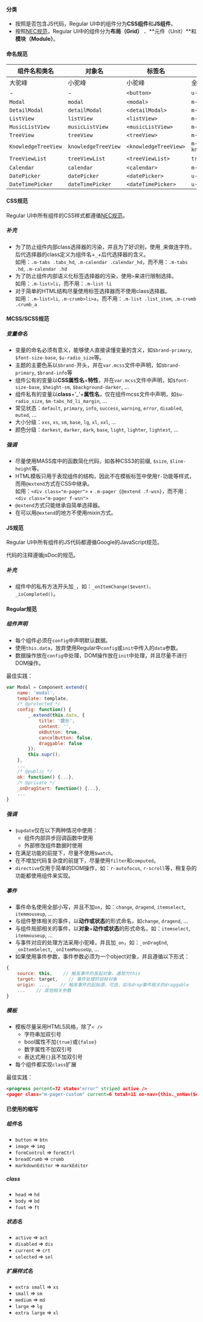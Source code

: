 #### 分类

- 按照是否包含JS代码，Regular UI中的组件分为**CSS组件**和**JS组件**。
- 按照[NEC规范][NEC]，Regular UI中的组件分为**布局（Grid）** 、**元件（Unit）**和 **模块（Module）**。

#### 命名规范

| 组件名和类名       | 对象名             | 标签名               | CSS class             |　JS文件名             |  CSS文件名              |
| ------------------ | ------------------ | -------------------- | --------------------- | --------------------- | ----------------------- |
| 大驼峰             | 小驼峰             | 小驼峰               | 全小写                | 与标签名一致          | 与标签名一致            |
| -                  | -                  | `<button>`            | `u-btn`                | -                     | `btn.mcss`               |
| `Modal`             | `modal`             | `<modal>`             | `m-modal`              | `modal.js`             | `modal.mcss`             |
| `DetailModal`       | `detailModal`       | `<detailModal>`       | `m-detailmodal`        | `detailModal.js`       | `detailModal.mcss`       |
| `ListView`          | `listView`          | `<listView>`          | `m-listview`           | `listView.js`          | `listView.mcss`          |
| `MusicListView`     | `musicListView`     | `<musicListView>`     | `m-musiclistview`      | `musicListView.js`     | `musicListView.mcss`     |
| `TreeView`          | `treeView`          | `<treeView>`          | `m-treeview`           | `treeView.js`          | `treeView.mcss`          |
| `KnowledgeTreeView` | `knowledgeTreeView` | `<knowledgeTreeView>` | `m-knowledgetreeview`  | `knowledgeTreeView.js` | `knowledgeTreeView.mcss` |
| `TreeViewList`      | `treeViewList`      | `<treeViewList>`      | `treeview_list`        | -                     | -                       |
| `Calendar`          | `calendar`          | `<calendar>`          | `m-calendar`           | `calendar.js`          | `calendar.mcss`          |
| `DatePicker`        | `datePicker`        | `<datePicker>`        | `u-datepicker`         | `datePicker.js`        | `datePicker.mcss`        |
| `DateTimePicker`    | `dateTimePicker`    | `<dateTimePicker>`    | `u-datetimepicker`     | `dateTimePicker.js`    | `dateTimePicker.mcss`    |

#### CSS规范

Regular UI中所有组件的CSS样式都遵循[NEC规范][NEC]。

##### 补充

- 为了防止组件内部class选择器的污染，并且为了好识别，使用`_`来做连字符。  
  后代选择器的class定义为组件名+`_`+后代选择器的含义。  
  如用：`.m-tabs .tabs_hd`, `.m-calendar .calendar_hd`，而不用：`.m-tabs .hd`, `.m-calendar .hd`
- 为了防止组件内部语义化标签选择器的污染，使用`>`来进行限制选择。  
  如用：`.m-list>li`，而不用：`.m-list li`
- 对于简单的HTML结构尽量使用标签选择器而不使用class选择器。  
  如用：`.m-list>li`, `.m-crumb>li>a`，而不用：`.m-list .list_item`, `.m-crumb .crumb_a`

#### MCSS/SCSS规范

##### 变量命名

- 变量的命名必须有意义，能够使人直接读懂变量的含义，如`$brand-primary`, `$font-size-base`, `$u-radio_size`等。
- 主题的主要色系以`$brand-`开头，并在`var.mcss`文件中声明，如`$brand-primary`, `$brand-info`等
- 组件公有的变量以**CSS属性名**+**特性**，并在`var.mcss`文件中声明，如`$font-size-base`, `$height-sm`, `$background-darker`, ...
- 组件私有的变量以**class**+'_'+**属性名**，仅在组件mcss文件中声明，如`$u-radio_size`, `$m-tabs_hd_li_margin`, ...
- 常见状态：`default`, `primary`, `info`, `success`, `warning`, `error`, `disabled`, `muted`, ...
- 大小分级：`xxs`, `xs`, `sm`, `base`, `lg`, `xl`, `xxl`, ...
- 颜色分级：`darkest`, `darker`, `dark`, `base`, `light`, `lighter`, `lightest`, ...

##### 强调

- 尽量使用MASS库中的函数简化代码，如各种CSS3的前缀, `$size`, `$line-height`等。
- HTML模板只用于表现组件的结构，因此不在模板标签中使用`f-`功能等样式，而用`@extend`方式在CSS中继承。  
  如用：`<div class="m-pager">` + `.m-pager {@extend .f-wsn}`，而不用：`<div class="m-pager f-wsn">`
- `@extend`方式只能继承自简单选择器。
- 在可以用`@extend`的地方不使用mixin方式。

#### JS规范

Regular UI中所有组件的JS代码都遵循Google的JavaScript规范。

代码的注释遵循jsDoc的规范。

##### 补充

- 组件中的私有方法开头加`_`，如：`_onItemChange($event)`、`_isCompleted()`。

#### Regular规范

##### 组件声明

- 每个组件必须在`config`中声明默认数据。
- 使用`this.data`，放弃使用Regular中`config`或`init`中传入的`data`参数。
- 数据操作放在`config`中处理，DOM操作放在`init`中处理，并且尽量不进行DOM操作。

最佳实践：

```javascript
var Modal = Component.extend({
    name: 'modal',
    template: template,
    /* @protected */
    config: function() {
        _.extend(this.data, {
            title: '提示',
            content: '',
            okButton: true,
            cancelButton: false,
            draggable: false
        });
        this.supr();
    },
    ...
    /* @public */
    ok: function() {...},
    /* @private */
    _onDragStart: function() {...},
    ...
}
```

##### 强调

- `$update`仅在以下两种情况中使用：
    - 组件内部异步回调函数中使用
    - 外部修改组件数据时使用
- 在满足功能的前提下，尽量不使用`$watch`。
- 在不增加代码复杂度的前提下，尽量使用`filter`和`computed`。
- `directive`仅用于简单的DOM操作，如：`r-autofocus`, `r-scroll`等，稍复杂的功能都使用组件来实现。

##### 事件

- 事件命名使用全部小写，并且不加`on`，如：`change`, `dragend`, `itemselect`, `itemmouseup`, ...
- 与组件整体相关的事件，以**动作或状态**的形式命名，如`change`, `dragend`, ...
- 与组件局部相关的事件，以**对象**+**动作或状态**的形式命名，如：`itemselect`, `itemmouseup`, ...
- 与事件对应的处理方法采用小驼峰，并且加`_on`，如：`_onDragEnd`, `_onItemSelect`, `_onItemMouseUp`, ...
- 如果使用事件参数，事件参数必须为一个object对象，并且遵循以下形式：

```javascript
{
    source: this,    // 触发事件的发起对象，通常为this
    target: target,    // 事件处理的目标对象
    origin: ...,    // 触发事件的起始源，可选，如与drop事件相关的draggable
    ...    // 其他相关参数
}
```

##### 模板

- 模板尽量采用HTML5风格，除了`< />`
    - 字符串加双引号
    - bool属性不加`{true}`或`{false}`
    - 数字属性不加双引号
    - 表达式用`{}`且不加双引号
- 每个组件都实现`class`扩展

最佳实践：

```xml
<progress percent=72 state="error" striped active />
<pager class="m-pager-custom" current=6 total=11 on-nav={this._onNav($event)} />
```

<!-- 不把所有的组件都封装成Regular组件 -->

#### 已使用的缩写

##### 组件名

- `button` => `btn`
- `image` => `img`
- `formControl` => `formCtrl`
- `breadCrumb` => `crumb`
- `markdownEditor` => `markEditor`

##### class

- `head` => `hd`
- `body` => `bd`
- `foot` => `ft`

##### 状态名

- `active` => `act`
- `disabled` => `dis`
- `current` => `crt`
- `selected` => `sel`

##### 扩展样式名

- `extra small` => `xs`
- `small` => `sm`
- `medium` => `md`
- `large` => `lg`
- `extra large` => `xl`



[NEC]: http://nec.netease.com/standard/css-sort.html